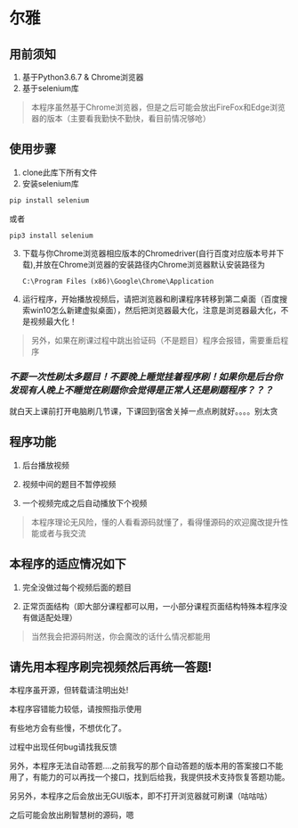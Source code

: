 # 尔雅

## 用前须知

1. 基于Python3.6.7 & Chrome浏览器
2. 基于selenium库

> 本程序虽然基于Chrome浏览器，但是之后可能会放出FireFox和Edge浏览器的版本（主要看我勤快不勤快，看目前情况够呛）

## 使用步骤

1. clone此库下所有文件
2. 安装selenium库

```python
pip install selenium
```

或者

```
pip3 install selenium
```

3. 下载与你Chrome浏览器相应版本的Chromedriver(自行百度对应版本号并下载),并放在Chrome浏览器的安装路径内Chrome浏览器默认安装路径为

   ```
   C:\Program Files (x86)\Google\Chrome\Application
   ```

4. 运行程序，开始播放视频后，请把浏览器和刷课程序转移到第二桌面（百度搜索win10怎么新建虚拟桌面），然后把浏览器最大化，注意是浏览器最大化，不是视频最大化！

> 另外，如果在刷课过程中跳出验证码（不是题目）程序会报错，需要重启程序

### *不要一次性刷太多题目！不要晚上睡觉挂着程序刷！如果你是后台你发现有人晚上不睡觉在刷题你会觉得是正常人还是刷题程序？？？*

就白天上课前打开电脑刷几节课，下课回到宿舍关掉一点点刷就好。。。。别太贪

## 程序功能

1. 后台播放视频

2. 视频中间的题目不暂停视频

3. 一个视频完成之后自动播放下个视频

> 本程序理论无风险，懂的人看看源码就懂了，看得懂源码的欢迎魔改提升性能或者与我交流

## 本程序的适应情况如下

1. 完全没做过每个视频后面的题目

2. 正常页面结构（即大部分课程都可以用，一小部分课程页面结构特殊本程序没有做适配处理）

> 当然我会把源码附送，你会魔改的话什么情况都能用

## 请先用本程序刷完视频然后再统一答题!

本程序虽开源，但转载请注明出处!

本程序容错能力较低，请按照指示使用

有些地方会有些慢，不想优化了。

过程中出现任何bug请找我反馈

另外，本程序无法自动答题....之前我写的那个自动答题的版本用的答案接口不能用了，有能力的可以再找一个接口，找到后给我，我提供技术支持恢复答题功能。

另另外，本程序之后会放出无GUI版本，即不打开浏览器就可刷课（咕咕咕）



之后可能会放出刷智慧树的源码，嗯

